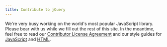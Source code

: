 ```yaml
---
title: Contribute to jQuery
---
```


We're very busy working on the world's most popular JavaScript library.  Please
bear with us while we fill out the rest of this site. In the meantime, feel
free to read our [Contributor License Agreement](/CLA) and our style guides for
[JavaScript](/js-style-guide/) and [HTML](/html-style-guide).
